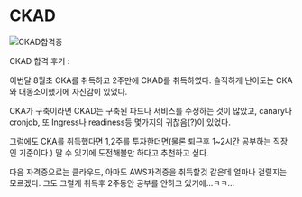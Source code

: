 # CKAD

![CKAD합격증](https://github.com/Yoo-mingi/CKAD/assets/95891534/109e5ccb-40cb-4348-a587-ce312d395c9d)


CKAD 합격 후기 :

이번달 8월초 CKA를 취득하고 2주만에 CKAD를 취득하였다.
솔직하게 난이도는 CKA와 대동소이했기에 자신감이 있었다.

CKA가 구축이라면 CKAD는 구축된 파드나 서비스를 수정하는 것이 많았고, canary나 cronjob, 또 Ingress나 readiness등 몇가지의 귀찮음(?)이 있었다.

그럼에도 CKA를 취득했다면 1,2주를 투자한더면(물론 퇴근후 1~2시간 공부하는 직장인 기준이다.) 딸 수 있기에 도전해볼만 하다고 추천하고 싶다.

다음 자격증으로는 클라우드, 아마도 AWS자격증을 취득할것 같은데 얼마나 걸릴지는 모르겠다.
그도 그럴게 취득후 2주동안 공부를 안하고 있기에...ㅋㅋ...
